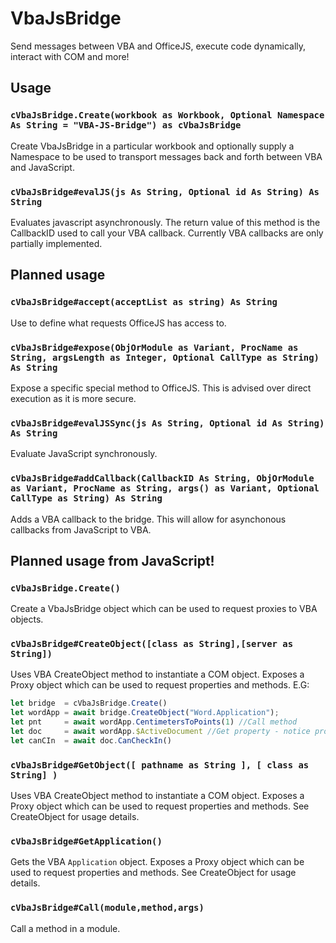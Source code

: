 # VbaJsBridge

Send messages between VBA and OfficeJS, execute code dynamically, interact with COM and more!

## Usage

### `cVbaJsBridge.Create(workbook as Workbook, Optional Namespace As String = "VBA-JS-Bridge") as cVbaJsBridge`

Create VbaJsBridge in a particular workbook and optionally supply a Namespace to be used to transport messages back and forth between VBA and JavaScript.

### `cVbaJsBridge#evalJS(js As String, Optional id As String) As String`

Evaluates javascript asynchronously. The return value of this method is the CallbackID used to call your VBA callback. Currently VBA callbacks are only partially implemented.


## Planned usage

### `cVbaJsBridge#accept(acceptList as string) As String`

Use to define what requests OfficeJS has access to.

### `cVbaJsBridge#expose(ObjOrModule as Variant, ProcName as String, argsLength as Integer, Optional CallType as String) As String`

Expose a specific special method to OfficeJS. This is advised over direct execution as it is more secure.

### `cVbaJsBridge#evalJSSync(js As String, Optional id As String) As String`

Evaluate JavaScript synchronously.

### `cVbaJsBridge#addCallback(CallbackID As String, ObjOrModule as Variant, ProcName as String, args() as Variant, Optional CallType as String) As String`

Adds a VBA callback to the bridge. This will allow for asynchonous callbacks from JavaScript to VBA.

## Planned usage from JavaScript!

### `cVbaJsBridge.Create()`

Create a VbaJsBridge object which can be used to request proxies to VBA objects.

### `cVbaJsBridge#CreateObject([class as String],[server as String])`

Uses VBA CreateObject method to instantiate a COM object. Exposes a Proxy object which can be used to request properties and methods. E.G:

```js
let bridge  = cVbaJsBridge.Create()
let wordApp = await bridge.CreateObject("Word.Application");
let pnt     = await wordApp.CentimetersToPoints(1) //Call method
let doc     = await wordApp.$ActiveDocument //Get property - notice properties require $ prefix.
let canCIn  = await doc.CanCheckIn()
```

### `cVbaJsBridge#GetObject([ pathname as String ], [ class as String] )`

Uses VBA CreateObject method to instantiate a COM object. Exposes a Proxy object which can be used to request properties and methods. See CreateObject for usage details.

### `cVbaJsBridge#GetApplication()`

Gets the VBA `Application` object. Exposes a Proxy object which can be used to request properties and methods. See CreateObject for usage details.

### `cVbaJsBridge#Call(module,method,args)`

Call a method in a module. 


